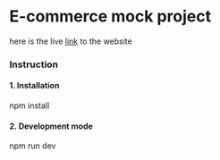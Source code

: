 # E-commerce mock project 

here is the live [link]() to the website

### Instruction

#### 1. Installation

npm install

#### 2. Development mode

npm run dev


